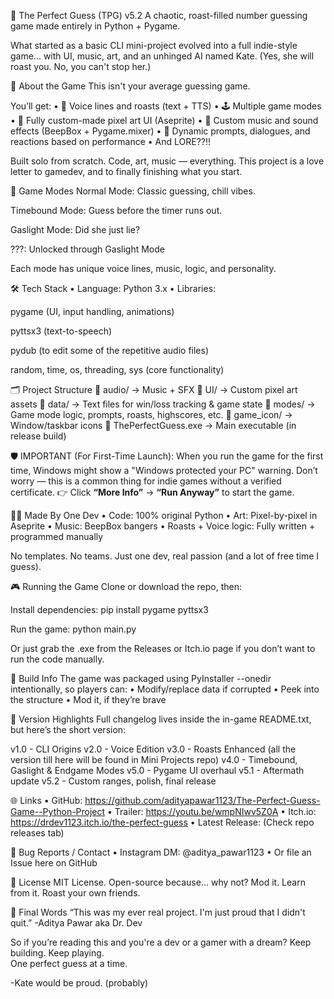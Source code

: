 🎯 The Perfect Guess (TPG) v5.2
A chaotic, roast-filled number guessing game made entirely in Python + Pygame.

What started as a basic CLI mini-project evolved into a full indie-style game... with UI, music, art, and an unhinged AI named Kate.
(Yes, she will roast you. No, you can't stop her.)

🚀 About the Game
This isn't your average guessing game.

You’ll get:
• 📣 Voice lines and roasts (text + TTS)
• 🕹️ Multiple game modes
• 🎨 Fully custom-made pixel art UI (Aseprite)
• 🎵 Custom music and sound effects (BeepBox + Pygame.mixer)
• 💬 Dynamic prompts, dialogues, and reactions based on performance
• And LORE??!!

Built solo from scratch. Code, art, music — everything.
This project is a love letter to gamedev, and to finally finishing what you start.

🧠 Game Modes
Normal Mode: Classic guessing, chill vibes.

Timebound Mode: Guess before the timer runs out.

Gaslight Mode: Did she just lie?

???: Unlocked through Gaslight Mode

Each mode has unique voice lines, music, logic, and personality.

🛠️ Tech Stack
• Language: Python 3.x
• Libraries:

pygame (UI, input handling, animations)

pyttsx3 (text-to-speech)

pydub (to edit some of the repetitive audio files)

random, time, os, threading, sys (core functionality)

🗂️ Project Structure
📁 audio/ → Music + SFX
📁 UI/ → Custom pixel art assets
📁 data/ → Text files for win/loss tracking & game state
📁 modes/ → Game mode logic, prompts, roasts, highscores, etc.
📁 game_icon/ → Window/taskbar icons
📄 ThePerfectGuess.exe → Main executable (in release build)

🛡️ IMPORTANT (For First-Time Launch):
When you run the game for the first time, Windows might show a "Windows protected your PC" warning.
Don’t worry — this is a common thing for indie games without a verified certificate.
👉 Click **“More Info”** → **“Run Anyway”** to start the game.

👨‍💻 Made By One Dev
• Code: 100% original Python
• Art: Pixel-by-pixel in Aseprite
• Music: BeepBox bangers
• Roasts + Voice logic: Fully written + programmed manually

No templates. No teams. Just one dev, real passion (and a lot of free time I guess).

🎮 Running the Game
Clone or download the repo, then:

Install dependencies:
pip install pygame pyttsx3

Run the game:
python main.py

Or just grab the .exe from the Releases or Itch.io page if you don’t want to run the code manually.

💾 Build Info
The game was packaged using PyInstaller --onedir intentionally, so players can:
• Modify/replace data if corrupted
• Peek into the structure
• Mod it, if they’re brave

📜 Version Highlights
Full changelog lives inside the in-game README.txt, but here’s the short version:

v1.0 - CLI Origins
v2.0 - Voice Edition
v3.0 - Roasts Enhanced (all the version till here will be found in Mini Projects repo)
v4.0 - Timebound, Gaslight & Endgame Modes
v5.0 - Pygame UI overhaul
v5.1 - Aftermath update
v5.2 - Custom ranges, polish, final release

🌐 Links
• GitHub: https://github.com/adityapawar1123/The-Perfect-Guess-Game--Python-Project
• Trailer: https://youtu.be/wmpNIwv5Z0A
• Itch.io: https://drdev1123.itch.io/the-perfect-guess
• Latest Release: (Check repo releases tab)

🧪 Bug Reports / Contact
• Instagram DM: @aditya_pawar1123
• Or file an Issue here on GitHub

📖 License
MIT License.
Open-source because... why not?
Mod it. Learn from it. Roast your own friends.

🌟 Final Words
“This was my ever real project. I'm just proud that I didn't quit.”
  -Aditya Pawar aka Dr. Dev

So if you’re reading this and you're a dev or a gamer with a dream?
Keep building. Keep playing.  
One perfect guess at a time.
  
  -Kate would be proud. (probably)
